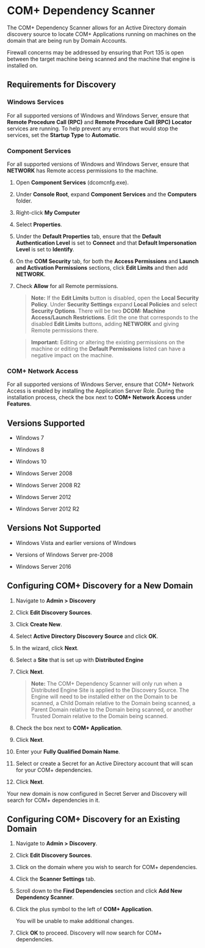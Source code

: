 [title]: # (COM+ Dependency Scanner)
[tags]: # (COM+,dependency,scanner,active directory)
[priority]: # (1000)

# COM+ Dependency Scanner

The COM+ Dependency Scanner allows for an Active Directory domain discovery source to locate COM+ Applications running on machines on the domain that are being run by Domain Accounts.

Firewall concerns may be addressed by ensuring that Port 135 is open between the target machine being scanned and the machine that engine is installed on.

## Requirements for Discovery

### Windows Services

For all supported versions of Windows and Windows Server, ensure that **Remote Procedure Call (RPC)** and **Remote Procedure Call (RPC) Locator** services are running. To help prevent any errors that would stop the services, set the **Startup Type** to **Automatic**.

### Component Services

For all supported versions of Windows and Windows Server, ensure that **NETWORK** has Remote access permissions to the machine.

1. Open **Component Services** (dcomcnfg.exe). 
1. Under **Console Root**, expand **Component Services** and the **Computers** folder.
1. Right-click **My Computer**
1. Select **Properties**.
1. Under the **Default Properties** tab, ensure that the **Default Authentication Level** is set to **Connect** and that **Default Impersonation Level** is set to **Identify**.
1. On the **COM Security** tab, for both the **Access Permissions** and **Launch and Activation Permissions** sections, click **Edit Limits** and then add **NETWORK**.
1. Check **Allow** for all Remote permissions.

   > **Note:** If the **Edit Limits** button is disabled, open the **Local Security Policy**. Under **Security Settings** expand **Local Policies** and select **Security Options**. There will be two **DCOM: Machine Access/Launch Restrictions**. Edit the one that corresponds to the disabled **Edit Limits** buttons, adding **NETWORK** and giving Remote permissions there.

   > **Important:** Editing or altering the existing permissions on the machine or editing the **Default Permissions** listed can have a negative impact on the machine.

### COM+ Network Access

For all supported versions of Windows Server, ensure that COM+ Network Access is enabled by installing the Application Server Role. During the installation process, check the box next to **COM+ Network Access** under **Features**.

## Versions Supported

* Windows 7

* Windows 8

* Windows 10

* Windows Server 2008

* Windows Server 2008 R2

* Windows Server 2012

* Windows Server 2012 R2

## Versions Not Supported

* Windows Vista and earlier versions of Windows

* Versions of Windows Server pre-2008

* Windows Server 2016

## Configuring COM+ Discovery for a New Domain

1. Navigate to **Admin \> Discovery**

1. Click **Edit Discovery Sources**.

1. Click **Create New**.

1. Select **Active Directory Discovery Source** and click **OK**.

1. In the wizard, click **Next**.

1. Select a **Site** that is set up with **Distributed Engine**

1. Click **Next**.

   > **Note:** The COM+ Dependency Scanner will only run when a Distributed Engine Site is applied to the Discovery Source. The Engine will need to be installed either on the Domain to be scanned, a Child Domain relative to the Domain being scanned, a Parent Domain relative to the Domain being scanned, or another Trusted Domain relative to the Domain being scanned.

1. Check the box next to **COM+ Application**.

1. Click **Next**.

1. Enter your **Fully Qualified Domain Name**.

1. Select or create a Secret for an Active Directory account that will scan for your COM+ dependencies.

1. Click **Next**.

Your new domain is now configured in Secret Server and Discovery will search for COM+ dependencies in it.

## Configuring COM+ Discovery for an Existing Domain

1. Navigate to **Admin \> Discovery**.

1. Click **Edit Discovery Sources**.

1. Click on the domain where you wish to search for COM+ dependencies.

1. Click the **Scanner Settings** tab.

1. Scroll down to the **Find Dependencies** section and click **Add New Dependency Scanner**.

1. Click the plus symbol to the left of **COM+ Application**.

   You will be unable to make additional changes.

1. Click **OK** to proceed. Discovery will now search for COM+ dependencies.
